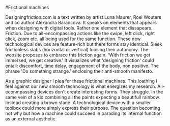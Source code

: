 #Frictional machines



Designingfriction.com is a text written by artist Luna Maurer, Roel Wouters and co author Alexandra Barancová. It speaks on elements that appears when 
designing with digital tools. Rather one element that dissapears. Friction. Due to all-encompassing actions like the swipe, left click, right click, zoom etc. all being used 
for the same function. These new technological devices are feature-rich but there forms stay identical. Sleek frictionless slabs (horizontal or vertical) loosing their autonomy.
The website proposes to embrace this friction again. 'With friction we get immersed, we get creative.' It visualizes what 'designing friction' could entail: discomfort, time delay, engagement of the body, 
non positive. The phrase 'Do something strange.' enclosing their anti-smooth manifesto. 



As a graphic designer I plea for these frictional machines. This loathing I feel against our new smooth technology is what energizes my research. All-econmpassing devices don't create interesting forms. They struggle.
In the same vein of a kid combining all the paints expecting a beautifull rainbow. Instead creating a brown stane. A technological device with a smaller toolbox could more simply express their purpose.
The question becoming not why but how a machine could succeed in parading its internal function as an external aesthetic.
